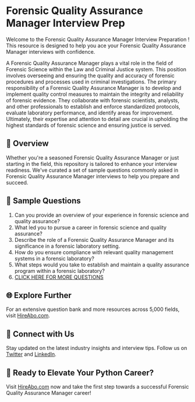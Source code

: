 # Forensic Quality Assurance Manager Interview Prep

Welcome to the Forensic Quality Assurance Manager Interview Preparation ! This resource is designed to help you ace your Forensic Quality Assurance Manager interviews with confidence.

A Forensic Quality Assurance Manager plays a vital role in the field of Forensic Science within the Law and Criminal Justice system. This position involves overseeing and ensuring the quality and accuracy of forensic procedures and processes used in criminal investigations. The primary responsibility of a Forensic Quality Assurance Manager is to develop and implement quality control measures to maintain the integrity and reliability of forensic evidence. They collaborate with forensic scientists, analysts, and other professionals to establish and enforce standardized protocols, evaluate laboratory performance, and identify areas for improvement. Ultimately, their expertise and attention to detail are crucial in upholding the highest standards of forensic science and ensuring justice is served.

## 🚀 Overview

Whether you're a seasoned Forensic Quality Assurance Manager or just starting in the field, this repository is tailored to enhance your interview readiness. We've curated a set of sample questions commonly asked in Forensic Quality Assurance Manager interviews to help you prepare and succeed.

## 📝 Sample Questions

1. Can you provide an overview of your experience in forensic science and quality assurance?
2. What led you to pursue a career in forensic science and quality assurance?
3. Describe the role of a Forensic Quality Assurance Manager and its significance in a forensic laboratory setting.
4. How do you ensure compliance with relevant quality management systems in a forensic laboratory?
5. What steps would you take to establish and maintain a quality assurance program within a forensic laboratory?
6. [CLICK HERE FOR MORE QUESTIONS](https://hireabo.com/job/9_4_40/Forensic%20Quality%20Assurance%20Manager)

## 🌐 Explore Further

For an extensive question bank and more resources across 5,000 fields, visit [HireAbo.com](https://www.hireabo.com).

## 📱 Connect with Us

Stay updated on the latest industry insights and interview tips. Follow us on [Twitter](https://twitter.com/hireabo) and [LinkedIn](https://www.linkedin.com/in/hire-abo-3609972a8/).

## 🚀 Ready to Elevate Your Python Career?

Visit [HireAbo.com](https://www.hireabo.com) now and take the first step towards a successful Forensic Quality Assurance Manager career!
